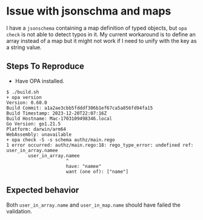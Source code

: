 # Issue with jsonschma and maps

I have a `jsonschema` containing a map definition of typed objects, but `opa check` is not able to detect typos in it. My current workaround is to define an array instead of a map but it might not work if I need to unify with the key as a string value.

## Steps To Reproduce

- Have OPA installed. 

```shell
$ ./build.sh
+ opa version
Version: 0.60.0
Build Commit: a1a2ae3cbb5fdddf306b1ef67ca5a856fd94fa15
Build Timestamp: 2023-12-20T22:07:16Z
Build Hostname: Mac-1703109498346.local
Go Version: go1.21.5
Platform: darwin/arm64
WebAssembly: unavailable
+ opa check -S -s schema authz/main.rego
1 error occurred: authz/main.rego:18: rego_type_error: undefined ref: user_in_array.namee
        user_in_array.namee
                      ^
                      have: "namee"
                      want (one of): ["name"]
```

## Expected behavior

Both `user_in_array.name` and `user_in_map.name` should have failed the validation.